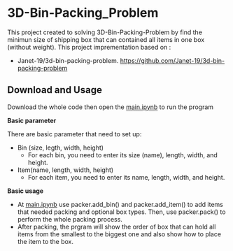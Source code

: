 # 3D-Bin-Packing_Problem
This project created to solving 3D-Bin-Packing-Problem by find the minimun size of shipping box that can contained all items in one box (without weight).
This project imprementation based on :
* Janet-19/3d-bin-packing-problem. https://github.com/Janet-19/3d-bin-packing-problem

## Download and Usage
Download the whole code then open the [main.ipynb](https://github.com/thanapat2402/genetic_sriracha/blob/main/main.ipynb) to run the program

**Basic parameter**

There are basic parameter that need to set up:
* Bin (size, legth, width, height)
  * For each bin, you need to enter its size (name), length, width, and height.
* Item(name, length, width, height)
  * For each item, you need to enter its name, length, width, and height.
  
**Basic usage**

* At [main.ipynb](https://github.com/thanapat2402/genetic_sriracha/blob/main/main.ipynb) use packer.add_bin() and packer.add_item() 
to add items that needed packing and optional box types. Then, use packer.pack() to perform the whole packing process.
* After packing, the prgram will show the order of box that can hold all items from the smallest to the biggest one and also show how to place the item to the box.
